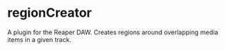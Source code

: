 # regionCreator
A plugin for the Reaper DAW. Creates regions around overlapping media items in a given track.
